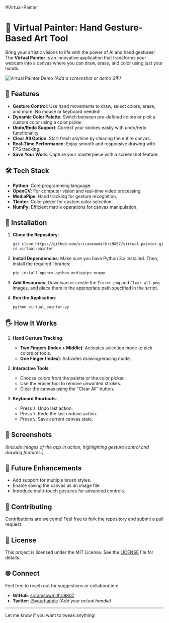 #Virtual-Painter

# 🎨 Virtual Painter: Hand Gesture-Based Art Tool

Bring your artistic visions to life with the power of AI and hand gestures! The **Virtual Painter** is an innovative application that transforms your webcam into a canvas where you can draw, erase, and color using just your hands.  

![Virtual Painter Demo](https://example.com/demo-image) *(Add a screenshot or demo GIF)*  

## 🌟 Features
- **Gesture Control**: Use hand movements to draw, select colors, erase, and more. No mouse or keyboard needed!
- **Dynamic Color Palette**: Switch between pre-defined colors or pick a custom color using a color picker.
- **Undo/Redo Support**: Correct your strokes easily with undo/redo functionality.
- **Clear All Option**: Start fresh anytime by clearing the entire canvas.
- **Real-Time Performance**: Enjoy smooth and responsive drawing with FPS tracking.
- **Save Your Work**: Capture your masterpiece with a screenshot feature.

## 🛠️ Tech Stack
- **Python**: Core programming language.
- **OpenCV**: For computer vision and real-time video processing.
- **MediaPipe**: Hand tracking for gesture recognition.
- **Tkinter**: Color picker for custom color selection.
- **NumPy**: Efficient matrix operations for canvas manipulation.

## 📂 Installation

1. **Clone the Repository**:
   ```bash
   git clone https://github.com/sriramsowmithri9807/virtual-painter.git
   cd virtual-painter
   ```

2. **Install Dependencies**:
   Make sure you have Python 3.x installed. Then, install the required libraries:
   ```bash
   pip install opencv-python mediapipe numpy
   ```

3. **Add Resources**:
   Download or create the `Eraser.png` and `Clear all.png` images, and place them in the appropriate path specified in the script.

4. **Run the Application**:
   ```bash
   python virtual_painter.py
   ```

## 🖐️ How It Works
1. **Hand Gesture Tracking**:
   - **Two Fingers (Index + Middle)**: Activates selection mode to pick colors or tools.
   - **One Finger (Index)**: Activates drawing/erasing mode.
   
2. **Interactive Tools**:
   - Choose colors from the palette or the color picker.
   - Use the eraser tool to remove unwanted strokes.
   - Clear the canvas using the "Clear All" button.

3. **Keyboard Shortcuts**:
   - Press `Z`: Undo last action.
   - Press `Y`: Redo the last undone action.
   - Press `S`: Save current canvas state.

## 📸 Screenshots
*(Include images of the app in action, highlighting gesture control and drawing features.)*

## 🚀 Future Enhancements
- Add support for multiple brush styles.
- Enable saving the canvas as an image file.
- Introduce multi-touch gestures for advanced controls.

## 🤝 Contributing
Contributions are welcome! Feel free to fork the repository and submit a pull request.  

## 📝 License
This project is licensed under the MIT License. See the [LICENSE](LICENSE) file for details.

## 🌐 Connect
Feel free to reach out for suggestions or collaboration:
- **GitHub**: [sriramsowmithri9807](https://github.com/sriramsowmithri9807)
- **Twitter**: [@yourhandle](https://twitter.com/yourhandle) *(Add your actual handle)*

---

Let me know if you want to tweak anything!

